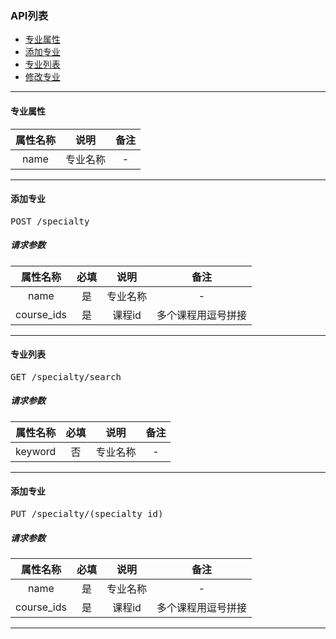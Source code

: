### API列表

* [专业属性](#property)
* [添加专业](#create)
* [专业列表](#search)
* [修改专业](#update)
-------------------------
<a name="property"></a>
#### 专业属性

| 属性名称 | 说明 | 备注 |
|:---:|:---:|:---:|
| name | 专业名称 | - |

-------------------------

<a name="create"></a>
#### 添加专业
<pre>
POST /specialty
</pre>
##### 请求参数

| 属性名称 | 必填 | 说明 | 备注 |
|:---:|:---:|:---:|:---:|
| name | 是 | 专业名称 | - |
| course_ids | 是 | 课程id | 多个课程用逗号拼接 |

-------------------------
<a name="search"></a>
#### 专业列表
<pre>
GET /specialty/search
</pre>
##### 请求参数

| 属性名称 | 必填 | 说明 | 备注 |
|:---:|:---:|:---:|:---:|
| keyword | 否 | 专业名称 | - |

-------------------------
<a name="update"></a>
#### 添加专业
<pre>
PUT /specialty/(specialty_id)
</pre>
##### 请求参数

| 属性名称 | 必填 | 说明 | 备注 |
|:---:|:---:|:---:|:---:|
| name | 是 | 专业名称 | - |
| course_ids | 是 | 课程id | 多个课程用逗号拼接 |

-------------------------


